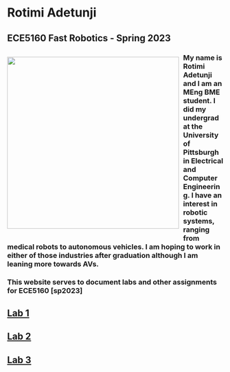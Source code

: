 # Rotimi Adetunji 
## ECE5160 Fast Robotics - Spring 2023

<div>
    <p style="float: left; padding-right: 10px;"><img src="Headshot2022.jpg" width="400" ></p>
</div>

### My name is Rotimi Adetunji and I am an MEng BME student. I did my undergrad at the University of Pittsburgh in Electrical and Computer Engineering. I have an interest in robotic systems, ranging from medical robots to autonomous vehicles. I am hoping to work in either of those industries after graduation although I am leaning more towards AVs.
### This website serves to document labs and other assignments for ECE5160 [sp2023]

## [Lab 1](writeups/Lab1)
## [Lab 2](writeups/Lab2)
## [Lab 3](writeups/Lab3)
